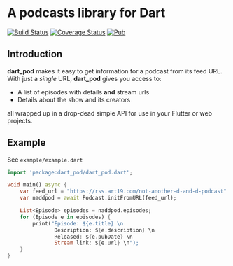 # A podcasts library for Dart

[![Build Status](https://travis-ci.org/TheNightmanCodeth/dart_pod.svg?branch=master)](https://travis-ci.org/TheNightmanCodeth/dart_pod)
[![Coverage Status](https://coveralls.io/repos/github/TheNightmanCodeth/dart_pod/badge.svg)](https://coveralls.io/github/TheNightmanCodeth/dart_pod)
[![Pub](https://img.shields.io/pub/vpre/dart_pod.svg)](https://pub.dartlang.org/packages/dart_pod)

## Introduction
**dart_pod** makes it easy to get information for a podcast from its feed URL.
With just a *single* URL, **dart_pod** gives you access to:

* A list of episodes with details **and** stream urls
* Details about the show and its creators

all wrapped up in a drop-dead simple API for use in your Flutter or web projects.

## Example
See `example/example.dart`

```dart
import 'package:dart_pod/dart_pod.dart';

void main() async {
    var feed_url = "https://rss.art19.com/not-another-d-and-d-podcast"
    var naddpod = await Podcast.initFromURL(feed_url);

    List<Episode> episodes = naddpod.episodes;
    for (Episode e in episodes) {
        print("Episode: ${e.title} \n
               Description: ${e.description} \n
               Released: ${e.pubDate} \n
               Stream link: ${e.url} \n");
    }
}

```